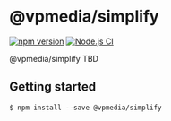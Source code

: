 # @vpmedia/simplify

[![npm version](https://badge.fury.io/js/@vpmedia%2Fsimplify.svg?v=1.0.0)](https://badge.fury.io/js/@vpmedia%2Fsimplify)
[![Node.js CI](https://github.com/vpmedia/simplify/actions/workflows/node.js.yml/badge.svg)](https://github.com/vpmedia/simplify/actions/workflows/node.js.yml)

@vpmedia/simplify TBD

## Getting started

    $ npm install --save @vpmedia/simplify
